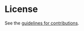 # License

See the
[guidelines for contributions](https://github.com/italobusi/RFC8795-Applicability-to-SIMAP/blob/main/CONTRIBUTING.md).
